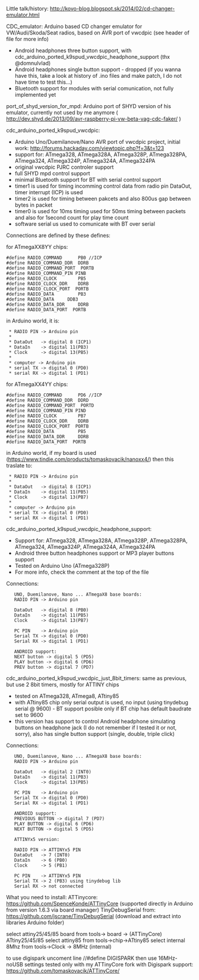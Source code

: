 Little talk/history: http://kovo-blog.blogspot.sk/2014/02/cd-changer-emulator.html

CDC_emulator: Arduino based CD changer emulator for VW/Audi/Skoda/Seat radios, based on AVR port of vwcdpic (see header of file for more info)

- Android headphones three button support, with cdc_arduino_ported_k9spud_vwcdpic_headphone_support (thx @domnulvlad)
- Android headphones single button support - dropped (if you wanna have this, take a look at history of .ino files and make patch, I do not have time to test this...)
- Bluetooth support for modules with serial comunication, not fully implemented yet 

port_of_shyd_version_for_mpd:
	Arduino port of SHYD version of his emulator, currently not used by me anymore ( http://dev.shyd.de/2013/09/avr-raspberry-pi-vw-beta-vag-cdc-faker/ )

cdc_arduino_ported_k9spud_vwcdpic:
- Arduino Uno/Duemilanove/Nano AVR port of vwcdpic project, initial work: http://forums.hackaday.com/viewtopic.php?f=3&t=123
- support for: ATmega328, ATmega328A, ATmega328P, ATmega328PA, ATmega324, ATmega324P, ATmega324A, ATmega324PA
- original vwcdpic PJRC controler support
- full SHYD mpd control support
- minimal Bluetooth support for BT with serial control support
- timer1 is used for timing incomming control data from radio pin DataOut, timer interrupt (ICP) is used
- timer2 is used for timing between pakcets and also 800us gap between bytes in packet
- timer0 is used for 10ms timing used for 50ms timing between packets and also for 1second count for play time count
- software serial us used to comunicate with BT over serial

Connections are defined by these defines:

for ATmegaXX8YY chips:
```
#define RADIO_COMMAND      PB0 //ICP
#define RADIO_COMMAND_DDR  DDRB
#define RADIO_COMMAND_PORT  PORTB
#define RADIO_COMMAND_PIN PINB
#define RADIO_CLOCK        PB5
#define RADIO_CLOCK_DDR    DDRB
#define RADIO_CLOCK_PORT  PORTB
#define RADIO_DATA         PB3
#define RADIO_DATA     DDB3
#define RADIO_DATA_DDR     DDRB
#define RADIO_DATA_PORT  PORTB
```

in Arduino world, it is:
```
 * RADIO PIN -> Arduino pin
 * 
 * DataOut   -> digital 8 (ICP1)
 * DataIn    -> digital 11(PB3)
 * Clock     -> digital 13(PB5)
 *
 * computer -> Arduino pin
 * serial TX -> digital 0 (PD0)
 * serial RX -> digital 1 (PD1)
```

for ATmegaXX4YY chips:
```
#define RADIO_COMMAND      PD6 //ICP 
#define RADIO_COMMAND_DDR  DDRD
#define RADIO_COMMAND_PORT  PORTD
#define RADIO_COMMAND_PIN PIND
#define RADIO_CLOCK        PB7
#define RADIO_CLOCK_DDR    DDRB
#define RADIO_CLOCK_PORT  PORTB
#define RADIO_DATA         PB5
#define RADIO_DATA_DDR     DDRB
#define RADIO_DATA_PORT  PORTB
```

in Arduino world, if my board is used (https://www.tindie.com/products/tomaskovacik/nanoxx4/) then this traslate to:
```
 * RADIO PIN -> Arduino pin
 *
 * DataOut   -> digital 8 (ICP1)
 * DataIn    -> digital 11(PB5)
 * Clock     -> digital 13(PB7)
 *
 * computer -> Arduino pin
 * serial TX -> digital 0 (PD0)
 * serial RX -> digital 1 (PD1)
```

cdc_arduino_ported_k9spud_vwcdpic_headphone_support:
- Support for: ATmega328, ATmega328A, ATmega328P, ATmega328PA, ATmega324, ATmega324P, ATmega324A, ATmega324PA
- Android three button headphones support or MP3 player buttons support
- Tested on Arduino Uno (ATmega328P)
- For more info, check the comment at the top of the file

Connections:
```
   UNO, Duemilanove, Nano ... ATmegaX8 base boards:
   RADIO PIN -> Arduino pin

   DataOut   -> digital 8 (PB0)
   DataIn    -> digital 11(PB5)
   Clock     -> digital 13(PB7)

   PC PIN    -> Arduino pin
   Serial TX -> digital 0 (PD0)
   Serial RX -> digital 1 (PD1)
   
   ANDROID support:
   NEXT button -> digital 5 (PD5)
   PLAY button -> digital 6 (PD6)
   PREV button -> digital 7 (PD7)
```

cdc_arduino_ported_k9spud_vwcdpic_just_8bit_timers:
same as previous, but use 2 8bit timers, mostly for ATTINY chips 
 - tested on ATmega328, ATmega8, ATtiny85
 - with ATtiny85 chip only serial output is used, no input (using tinydebug serial @ 9600) - BT support posible only if BT chip has default baudrate set to 9600
 - this version has support to control Android headphone simulating buttons on headphone jack (I do not remember if I tested it or not, sorry), also has single button support (single, double, triple click)

Connections:
```
   UNO, Duemilanove, Nano ... ATmegaX8 base boards:
   RADIO PIN -> Arduino pin

   DataOut   -> digital 2 (INT0)
   DataIn    -> digital 11(PB3)
   Clock     -> digital 13(PB5)

   PC PIN    -> Arduino pin
   Serial TX -> digital 0 (PD0)
   Serial RX -> digital 1 (PD1)

   ANDROID support:
   PREVIOUS BUTTON -> digital 7 (PD7)
   PLAY BUTTON -> digital 6 (PD6)
   NEXT BUTTON -> digital 5 (PD5)

   ATTINYx5 version:

   RADIO PIN -> ATTINYx5 PIN
   DataOut   -> 7 (INT0)
   DataIn    -> 6 (PB0)
   Clock     -> 5 (PB1)

   PC PIN    -> ATTINYx5 PIN
   Serial TX -> 2 (PB3) using tinydebug lib
   Serial RX -> not connected
```

   What you need to install:
   ATTinycore: https://github.com/SpenceKonde/ATTinyCore (supported directly in Arduino from version 1.6.3 via board manager)
   TinyDebugSerial from: https://github.com/jscrane/TinyDebugSerial (download and extract into libraries Arduino folder)

   select attiny25/45/85 board from tools-> board -> (ATTinyCore) ATtiny25/45/85
   select attiny85 from tools->chip->ATtiny85
   select internal 8Mhz from tools->Clock -> 8MHz (internal)

   to use digispark uncoment line //#define DIGISPARK
   then use 16MHz-noUSB settings 
   tested only with my ATTinyCore fork with Digispark support: https://github.com/tomaskovacik/ATTinyCore/
